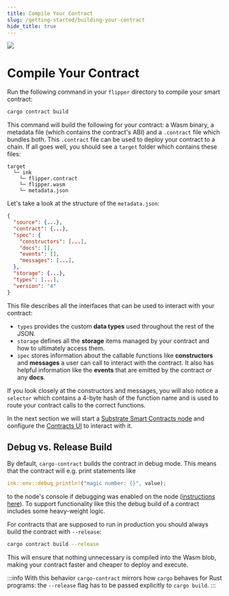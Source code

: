 ```yaml
---
title: Compile Your Contract
slug: /getting-started/building-your-contract
hide_title: true
---
```


<img src="/img/title/cargo-contract.svg" className="titlePic" />

# Compile Your Contract

Run the following command in your `flipper` directory to compile your smart contract:

```bash
cargo contract build
```

This command will build the following for your contract: a Wasm binary, a metadata file (which contains the
contract's ABI) and a `.contract` file which bundles both. This `.contract` file can be used to
deploy your contract to a chain. If all goes well, you should see a `target` folder which
contains these files:

```
target
  └─ ink
    └─ flipper.contract
    └─ flipper.wasm
    └─ metadata.json
```

Let's take a look at the structure of the `metadata.json`:

```json
{
  "source": {...},
  "contract": {...},
  "spec": {
    "constructors": [...],
    "docs": [],
    "events": [],
    "messages": [...],
  },
  "storage": {...},
  "types": [...],
  "version": "4"
}
```

This file describes all the interfaces that can be used to interact with your contract:

* `types` provides the custom **data types** used throughout the rest of the JSON.
* `storage` defines all the **storage** items managed by your contract and how to ultimately access them.
* `spec` stores information about the callable functions like **constructors** and **messages** a
user can call to interact with the contract. It also has helpful information like the **events**
that are emitted by the contract or any **docs**.
  
If you look closely at the constructors and messages, you will also notice a `selector` which
contains a 4-byte hash of the function name and is used to route your contract calls to the correct
functions.

In the next section we will start a [Substrate Smart Contracts node](https://github.com/paritytech/substrate-contracts-node)
and configure the [Contracts UI](https://github.com/paritytech/contracts-ui) to interact with it.

## Debug vs. Release Build

By default, `cargo-contract` builds the contract in debug mode. This means
that the contract will e.g. print statements like

```rust
ink::env::debug_println!("magic number: {}", value);
```

to the node's console if debugging was enabled on the node ([instructions here](/faq#how-do-i-print-something-to-the-console-from-the-runtime)).
To support functionality like this the debug build of a contract includes some
heavy-weight logic.

For contracts that are supposed to run in production you should always build the
contract with `--release`:

```bash
cargo contract build --release
```

This will ensure that nothing unnecessary is compiled into the Wasm blob, making
your contract faster and cheaper to deploy and execute.

:::info
With this behavior `cargo-contract` mirrors how `cargo` behaves for Rust programs:
the `--release` flag has to be passed explicitly to `cargo build`.
:::
